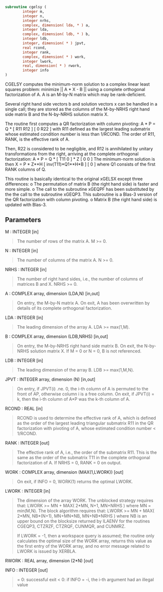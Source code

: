 ```fortran
subroutine cgelsy (
        integer m,
        integer n,
        integer nrhs,
        complex, dimension( lda, * ) a,
        integer lda,
        complex, dimension( ldb, * ) b,
        integer ldb,
        integer, dimension( * ) jpvt,
        real rcond,
        integer rank,
        complex, dimension( * ) work,
        integer lwork,
        real, dimension( * ) rwork,
        integer info
)
```

CGELSY computes the minimum-norm solution to a complex linear least
squares problem:
minimize || A \* X - B ||
using a complete orthogonal factorization of A.  A is an M-by-N
matrix which may be rank-deficient.

Several right hand side vectors b and solution vectors x can be
handled in a single call; they are stored as the columns of the
M-by-NRHS right hand side matrix B and the N-by-NRHS solution
matrix X.

The routine first computes a QR factorization with column pivoting:
A \* P = Q \* [ R11 R12 ]
[  0  R22 ]
with R11 defined as the largest leading submatrix whose estimated
condition number is less than 1/RCOND.  The order of R11, RANK,
is the effective rank of A.

Then, R22 is considered to be negligible, and R12 is annihilated
by unitary transformations from the right, arriving at the
complete orthogonal factorization:
A \* P = Q \* [ T11 0 ] \* Z
[  0  0 ]
The minimum-norm solution is then
X = P \* Z\*\*H [ inv(T11)\*Q1\*\*H\*B ]
[        0         ]
where Q1 consists of the first RANK columns of Q.

This routine is basically identical to the original xGELSX except
three differences:
o The permutation of matrix B (the right hand side) is faster and
more simple.
o The call to the subroutine xGEQPF has been substituted by the
the call to the subroutine xGEQP3. This subroutine is a Blas-3
version of the QR factorization with column pivoting.
o Matrix B (the right hand side) is updated with Blas-3.

## Parameters
M : INTEGER [in]
> The number of rows of the matrix A.  M >= 0.

N : INTEGER [in]
> The number of columns of the matrix A.  N >= 0.

NRHS : INTEGER [in]
> The number of right hand sides, i.e., the number of
> columns of matrices B and X. NRHS >= 0.

A : COMPLEX array, dimension (LDA,N) [in,out]
> On entry, the M-by-N matrix A.
> On exit, A has been overwritten by details of its
> complete orthogonal factorization.

LDA : INTEGER [in]
> The leading dimension of the array A.  LDA >= max(1,M).

B : COMPLEX array, dimension (LDB,NRHS) [in,out]
> On entry, the M-by-NRHS right hand side matrix B.
> On exit, the N-by-NRHS solution matrix X.
> If M = 0 or N = 0, B is not referenced.

LDB : INTEGER [in]
> The leading dimension of the array B. LDB >= max(1,M,N).

JPVT : INTEGER array, dimension (N) [in,out]
> On entry, if JPVT(i) .ne. 0, the i-th column of A is permuted
> to the front of AP, otherwise column i is a free column.
> On exit, if JPVT(i) = k, then the i-th column of A\*P
> was the k-th column of A.

RCOND : REAL [in]
> RCOND is used to determine the effective rank of A, which
> is defined as the order of the largest leading triangular
> submatrix R11 in the QR factorization with pivoting of A,
> whose estimated condition number < 1/RCOND.

RANK : INTEGER [out]
> The effective rank of A, i.e., the order of the submatrix
> R11.  This is the same as the order of the submatrix T11
> in the complete orthogonal factorization of A.
> If NRHS = 0, RANK = 0 on output.

WORK : COMPLEX array, dimension (MAX(1,LWORK)) [out]
> On exit, if INFO = 0, WORK(1) returns the optimal LWORK.

LWORK : INTEGER [in]
> The dimension of the array WORK.
> The unblocked strategy requires that:
> LWORK >= MN + MAX( 2\*MN, N+1, MN+NRHS )
> where MN = min(M,N).
> The block algorithm requires that:
> LWORK >= MN + MAX( 2\*MN, NB\*(N+1), MN+MN\*NB, MN+NB\*NRHS )
> where NB is an upper bound on the blocksize returned
> by ILAENV for the routines CGEQP3, CTZRZF, CTZRQF, CUNMQR,
> and CUNMRZ.
> 
> If LWORK = -1, then a workspace query is assumed; the routine
> only calculates the optimal size of the WORK array, returns
> this value as the first entry of the WORK array, and no error
> message related to LWORK is issued by XERBLA.

RWORK : REAL array, dimension (2\*N) [out]

INFO : INTEGER [out]
> = 0: successful exit
> < 0: if INFO = -i, the i-th argument had an illegal value
